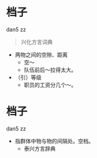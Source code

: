 # 档子
dan5 zz
> 兴化方言词典
- 两物之间的空隙、距离
  - 空～
  - 队伍前后～拉得太大。
- （引）等级
  - 职员的工资分几个～。

# 档子
dan5 zz
+ 指群体中物与物的间隔处。空档。
  * 泰兴方言辞典

